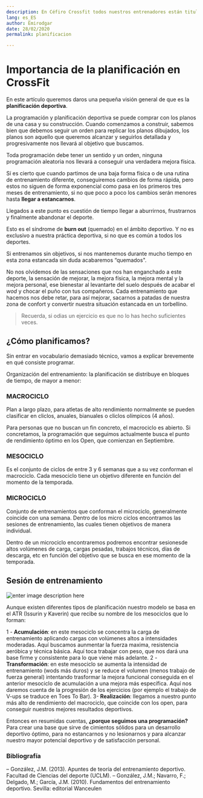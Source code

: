 ```yaml
---
description: En Céfiro Crossfit todos nuestros entrenadores están titulados para alcanzar los mejores resultados de la mejor forma posible.
lang: es_ES
author: Emirodgar
date: 28/02/2020
permalink: planificacion

---
```


# Importancia de la planificación en CrossFit

En este artículo queremos daros una pequeña visión general de que es la **planificación deportiva**.

La programación y planificación deportiva se puede comprar con los planos de una casa y su construcción. Cuando comenzamos a construir, sabemos bien que debemos seguir un orden
para replicar los planos dibujados, los planos son aquello que queremos alcanzar y seguirlos detallada y progresivamente nos llevará al objetivo que buscamos.

Toda programación debe tener un sentido y un orden, ninguna programación aleatoria nos llevará a conseguir una verdadera mejora física. 

Sí es cierto que cuando partimos de una baja forma física o de una rutina de entrenamiento diferente, conseguiremos cambios de forma rápida, pero estos no siguen de forma exponencial como pasa en los primeros tres meses de entrenamiento, si no que poco a poco los cambios serán menores hasta **llegar a estancarnos**.

Llegados a este punto es cuestión de tiempo llegar a aburrirnos, frustrarnos y finalmente abandonar el deporte.

Esto es el síndrome de **burn out** (quemado) en el ámbito deportivo.  Y no es exclusivo a nuestra práctica deportiva, si no que es común a todos los deportes.

Si entrenamos sin objetivos, si nos mantenemos durante mucho tiempo en esta zona estancada sin duda acabaremos “quemados".

No nos olvidemos de las sensaciones que nos han enganchado a este deporte, la sensación de mejorar, la mejora física, la mejora mental y la mejora personal, ese bienestar al levantarte del
suelo después de acabar el *wod* y chocar el puño con tus compañeros. Cada entrenamiento que hacemos nos debe retar, para así mejorar, sacarnos a patadas de nuestra zona de confort
y convertir nuestra situación estancada en un torbellino.

> Recuerda, si odias un ejercicio es que no lo has hecho suficientes veces.

## ¿Cómo planificamos?

Sin entrar en vocabulario demasiado técnico, vamos a explicar brevemente en qué consiste programar.

Organización del entrenamiento: la planificación se distribuye en bloques de tiempo, de mayor a menor:


### MACROCICLO

Plan a largo plazo, para atletas de alto rendimiento normalmente se pueden clasificar en cliclos, anuales, bianuales o cliclos olímpicos (4 años).

Para personas que no buscan un fin concreto, el macrociclo es abierto. Si concretamos, la programación que seguimos actualmente busca el punto de rendimiento
óptimo en los Open, que comienzan en Septiembre.

### MESOCICLO

Es el conjunto de ciclos de entre 3 y 6 semanas que a su vez conforman el macrociclo. Cada mesociclo tiene un objetivo diferente en función del momento de la temporada.

### MICROCICLO

Conjunto de entrenamientos que conforman el microciclo, generalmente coincide con una semana. Dentro de los micro ciclos encontramos las sesiones de entrenamiento, las cuales tienen objetivos de manera individual.

Dentro de un microciclo encontraremos podremos encontrar sesionesde altos volúmenes de carga, cargas pesadas, trabajos técnicos, días de descarga, etc en función del objetivo que se
busca en ese momento de la temporada.

## Sesión de entrenamiento

![enter image description here](https://i.imgur.com/A5195J5.png)

Aunque existen diferentes tipos de planificación nuestro modelo se basa en el ATR (Issurin y Kaverin) que recibe su nombre de los mesociclos que lo forman:

1 - **Acumulación**: en este mesociclo se concentra la carga de entrenamiento aplicando cargas con volúmenes altos a intensidades moderadas. Aquí buscamos aunmentar la fuerza maxima, resistencia aeróbica y técnica básica. Aquí toca trabajar con peso, que nos dará una base firme y consistente para lo que viene más adelante.
2 - **Transformación**: en este mesociclo se aumenta la intensidad de entrenamiento (wods más duros) y se reduce el volumen (menos trabajo de fuerza general) intentando trasformar la mejora funcional conseguida en el anterior mesociclo de acumulación a una mejora más específica. Aquí nos daremos cuenta de la progresión de los ejercicios (por ejemplo el trabajo
de V-ups se traduce en Toes To Bar).
3- **Realización**: llegamos a nuestro punto más alto de rendimiento del macrociclo, que coincide con los open, para conseguir nuestros mejores resultados deportivos.

Entonces en resumidas cuentas, **¿porque seguimos una programación?** Para crear una base que sirve de cimientos sólidos para un desarrollo deportivo óptimo, para no estancarnos y no lesionarnos y para alcanzar nuestro mayor potencial deportivo y de satisfacción personal.

### Bibliografía

– González, J.M. (2013). Apuntes de teoría del entrenamiento deportivo. Facultad de Ciencias
del deporte (UCLM).
– González, J.M.; Navarro, F.; Delgado, M.; García, J.M. (2010). Fundamentos del
entrenamiento deportivo. Sevilla: editorial Wanceulen
<!--stackedit_data:
eyJoaXN0b3J5IjpbNTQ2OTg3NTY0XX0=
-->
